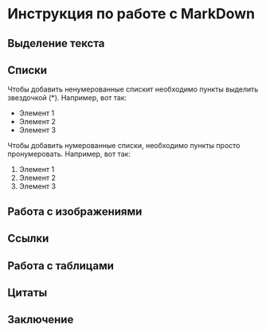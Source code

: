 # Инструкция по работе с MarkDown

## Выделение текста

## Списки

Чтобы добавить ненумерованные спискит необходимо пункты выделить звездочкой (*). Например, вот так:
* Элемент 1
* Элемент 2
* Элемент 3

Чтобы добавить нумерованные списки, необходимо пункты просто пронумеровать. Например, вот так:
1. Элемент 1
2. Элемент 2
3. Элемент 3

## Работа с изображениями

## Ссылки

## Работа с таблицами

## Цитаты

## Заключение